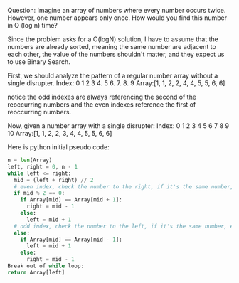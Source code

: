 Question: Imagine an array of numbers where every number occurs twice. However, one number appears only once. How would you find this number in O (log n) time?

Since the problem asks for a O(logN) solution, I have to assume that the numbers are already sorted, meaning the same number are adjacent to each other, the value of the numbers shouldn't matter, and they expect us to use Binary Search.

First, we should analyze the pattern of a regular number array without a single disrupter. 
Index: 0 1 2 3 4. 5 6. 7. 8. 9 
Array:[1, 1, 2, 2, 4, 4, 5, 5, 6, 6]

notice the odd indexes are always referencing the second of the reoccurring numbers and the even indexes reference the first of reoccurring numbers.

Now, given a number array with a single disrupter: Index: 0 1 2 3 4 5 6 7 8 9 10 Array:[1, 1, 2, 2, 3, 4, 4, 5, 5, 6, 6]

Here is python initial pseudo code:

```py
n = len(Array)
left, right = 0, n - 1
while left <= right:
  mid = (left + right) // 2
  # even index, check the number to the right, if it's the same number, it means Array[mid:] is a regular number sub-array without the disrupter, therefore, the disrupter should be at Array[:mid]
  if mid % 2 == 0:
    if Array[mid] == Array[mid + 1]:
      right = mid - 1
    else:
      left = mid + 1
  # odd index, check the number to the left, if it's the same number, explore right half of sub-array, else the left half
  else:
    if Array[mid] == Array[mid - 1]:
      left = mid + 1
    else:
      right = mid - 1
Break out of while loop:
return Array[left]
```
